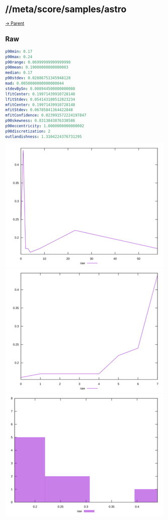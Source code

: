 
# //meta/score/samples/astro

[→ Parent](../..)


## Raw


```yaml
p90min: 0.17
p90max: 0.24
p90range: 0.06999999999999998
p90mean: 0.19000000000000003
median: 0.17
p90stdev: 0.02886751345948128
mad: 0.0050000000000000044
stdevBySn: 0.008944500000000008
lfitCenter: 0.19971439910728148
lfitStdev: 0.054143180512823234
mfitCenter: 0.19971439910728148
mfitStdev: 0.06785841364422848
mfitConfidence: 0.023991572224197847
p90skewness: 0.8313843876330586
p90eccentricity: 1.0000000000000002
p90discretization: 2
outlandishness: 1.3104224376731295

```

![PLOT: raw-values](./raw/values.svg)![PLOT: raw-sorted](./raw/sorted.svg)![PLOT: raw-histogram](./raw/histogram.svg)